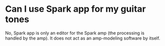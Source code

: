 # Can I use Spark app for my guitar tones
No, Spark app is only an editor for the Spark amp (the processing is handled by the amp). It does not act as an amp-modeling software by itself.